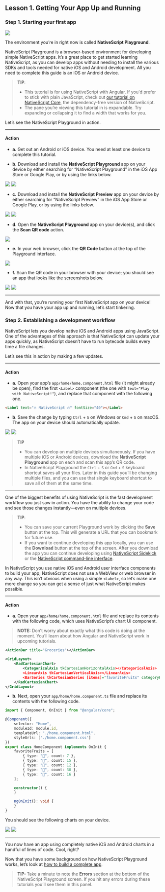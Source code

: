 ## Lesson 1. Getting Your App Up and Running

### Step 1. Starting your first app

![](images/nativescript-logo.png)

The environment you’re in right now is called **NativeScript Playground**.

NativeScript Playground is a browser-based environment for developing simple NativeScript apps. It’s a great place to get started learning NativeScript, as you can develop apps without needing to install the various SDKs and tools needed for native iOS and Android development. All you need to complete this guide is an iOS or Android device.

> **TIP**:
> * This tutorial is for using NativeScript with Angular. If you'd prefer to stick with plain JavaScript, check out [our tutorial on NativeScript Core](/?template=groceries-js&tutorial=groceries-js), the dependency-free version of NativeScript.
> * The pane you’re viewing this tutorial in is expandable. Try expanding or collapsing it to find a width that works for you.

Let’s see the NativeScript Playground in action.

<hr data-action="start" />

#### Action

* **a.** Get out an Android or iOS device. You need at least one device to complete this tutorial.

* **b.** Download and install the **NativeScript Playground** app on your device by either searching for “NativeScript Playground” in the iOS App Store or Google Play, or by using the links below.

[![](images/app-store.png)](https://itunes.apple.com/us/app/nativescript-playground/id1263543946?mt=8&ls=1)
[![](images/google-play.png)](https://play.google.com/store/apps/details?id=org.nativescript.play)

* **c.** Download and install the **NativeScript Preview** app on your device by either searching for “NativeScript Preview” in the iOS App Store or Google Play, or by using the links below.

[![](images/app-store.png)](https://itunes.apple.com/us/app/nativescript-preview/id1264484702?mt=8)
[![](images/google-play.png)](https://play.google.com/store/apps/details?id=org.nativescript.preview)

* **d.** Open the **NativeScript Playground** app on your device(s), and click the **Scan QR code** action.

![](images/scan-qr-code.png)

* **e.** In your web browser, click the **QR Code** button at the top of the Playground interface.

![](images/generate-qr-code.png)

* **f.** Scan the QR code in your browser with your device; you should see an app that looks like the screenshots below.

![](images/ios-1.png)
![](images/android-1.png)

<hr data-action="end" />

And with that, you’re running your first NativeScript app on your device! Now that you have your app up and running, let’s start tinkering.

### Step 2. Establishing a development workflow

NativeScript lets you develop native iOS and Android apps using JavaScript. One of the advantages of this approach is that NativeScript can update your apps quickly, as NativeScript doesn’t have to run bytecode builds every time a file changes.

Let’s see this in action by making a few updates.

<hr data-action="start" />

#### Action

* **a.** Open your app’s `app/home/home.component.html` file (it might already be open), find the first `<Label>` component (the one with `text="Play with NativeScript!"`), and replace that component with the following one.

``` HTML
<Label text="🔥 NativeScript 🔥" fontSize="40"></Label>
```

* **b**. Save the change by typing `Ctrl` + `S` on Windows or `Cmd` + `S` on macOS. The app on your device should automatically update.

![](images/ios-2.png)
![](images/android-2.png)

> **TIP**
> * You can develop on multiple devices simultaneously. If you have multiple iOS or Android devices, download the **NativeScript Playground** app on each and scan this app’s QR code.
> * In NativeScript Playground the `Ctrl` + `S` or `Cmd` + `S` keyboard shortcut saves all your files. Later in this guide you’ll be changing multiple files, and you can use that single keyboard shortcut to save all of them at the same time.

<hr data-action="end" />

One of the biggest benefits of using NativeScript is the fast development workflow you just saw in action. You have the ability to change your code and see those changes instantly—even on multiple devices.

> **TIP**:
> * You can save your current Playground work by clicking the **Save** button at the top. This will generate a URL that you can bookmark for future use.
> * If you want to continue developing this app locally, you can use the **Download** button at the top of the screen. After you download the app you can continue developing using [NativeScript Sidekick](https://www.nativescript.org/nativescript-sidekick) or the [NativeScript command-line interface](https://docs.nativescript.org/start/quick-setup).

In NativeScript you use native iOS and Android user interface components to build your app; NativeScript does not use a WebView or web browser in any way. This isn’t obvious when using a simple `<Label>`, so let’s make one more change so you can get a sense of just what NativeScript makes possible.

<hr data-action="start" />

#### Action

* **a**. Open your `app/home/home.component.html` file and replace its contents with the following code, which uses NativeScript’s chart UI component.

> **NOTE:** Don’t worry about exactly what this code is doing at the moment. You’ll learn about how Angular and NativeScript work in upcoming tutorials.

``` XML
<ActionBar title="Groceries"></ActionBar>

<GridLayout>
    <RadCartesianChart>
        <CategoricalAxis tkCartesianHorizontalAxis></CategoricalAxis>
        <LinearAxis tkCartesianVerticalAxis></LinearAxis>
        <BarSeries tkCartesianSeries [items]="favoriteFruits" categoryProperty="type" valueProperty="count"></BarSeries>
    </RadCartesianChart>
</GridLayout>
```

* **b.** Next, open your `app/home/home.component.ts` file and replace its contents with the following code.

``` TypeScript
import { Component, OnInit } from "@angular/core";

@Component({
    selector: "Home",
    moduleId: module.id,
    templateUrl: "./home.component.html",
    styleUrls: ['./home.component.css']
})
export class HomeComponent implements OnInit {
    favoriteFruits = [
        { type: "🍎", count: 7 },
        { type: "🍌", count: 15 },
        { type: "🍍", count: 12 },
        { type: "🍒", count: 30 },
        { type: "🍇", count: 16 }
    ];

    constructor() {
    }

    ngOnInit(): void {
    }
}
```

You should see the following charts on your device.

![](images/ios-3.png)
![](images/android-3.png)

<hr data-action="end" />

You now have an app using completely native iOS and Android charts in a handful of lines of code. Cool, right?

Now that you have some background on how NativeScript Playground works, let’s look at [how to build a complete app](https://play.nativescript.org/?template=groceries-ng&tutorial=groceries-ng).

> **TIP:** Take a minute to note the **Errors** section at the bottom of the NativeScript Playground screen. If you hit any errors during these tutorials you’ll see them in this panel.
